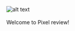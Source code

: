 ![alt text](http://pxlreview.adam.office.fmaustin.com/images/pxl-review-logo.png)<br>
<br>
Welcome to Pixel review!